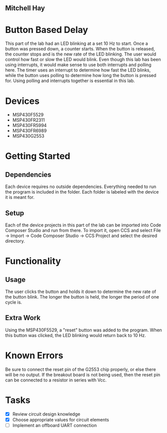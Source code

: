 ## Mitchell Hay

# Button Based Delay
This part of the lab had an LED blinking at a set 10 Hz to start. Once a button was pressed down, a counter starts. When the button is released, the counter stops and is the new rate of the LED blinking. The user would control how fast or slow the LED would blink. Even though this lab has been using interrupts, it would make sense to use both interrupts and polling here. The timer uses an interrupt to determine how fast the LED blinks, while the button uses polling to determine how long the button is pressed for. Using polling and interrupts together is essential in this lab.

# Devices
* MSP430F5529
* MSP430FR2311
* MSP430FR5994
* MSP430FR6989
* MSP430G2553

# Getting Started
## Dependencies
Each device requires no outside dependencies. Everything needed to run the program is included in the folder. Each folder is labeled with the device it is meant for.
## Setup
Each of the device projects in this part of the lab can be imported into Code Composer Studio and run from there. To import it, open CCS and select File -> Import -> Code Composer Studio -> CCS Project and select the desired directory.

# Functionality
## Usage
The user clicks the button and holds it down to determine the new rate of the button blink. The longer the button is held, the longer the period of one cycle is.
## Extra Work
Using the MSP430F5529, a "reset" button was added to the program. When this button was clicked, the LED blinking would return back to 10 Hz.

# Known Errors
Be sure to connect the reset pin of the G2553 chip properly, or else there will be no output. If the breakout board is not being used, then the reset pin can be connected to a resistor in series with Vcc.

# Tasks
* [x] Review circuit design knowledge
* [x] Choose appropriate values for circuit elements
* [ ] Implement an offboard UART connection
